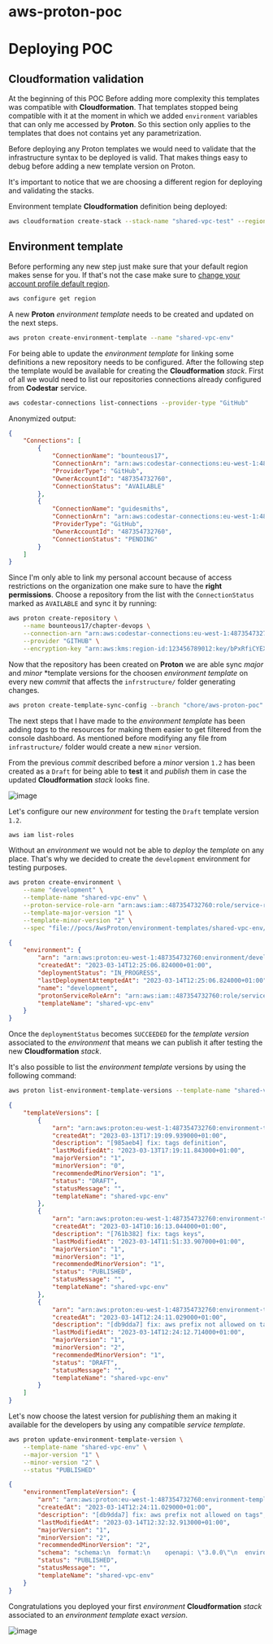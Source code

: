 # aws-proton-poc

# Deploying POC

## Cloudformation validation

At the beginning of this POC Before adding more complexity this templates was compatible with **Cloudformation**. 
That templates stopped being compatible with it at the moment in which we added `environment` variables that can only me accessed by **Proton**.
So this section only applies to the templates that does not contains yet any parametrization.

Before deploying any Proton templates we would need to validate that the infrastructure syntax to be deployed is valid.
That makes things easy to debug before adding a new template version on Proton.

It's important to notice that we are choosing a different region for deploying and validating the stacks.

Environment template **Cloudformation** definition being deployed:
```bash
aws cloudformation create-stack --stack-name "shared-vpc-test" --region "eu-west-2" --template-body "file://pocs/AwsProton/environment-templates/shared-vpc-env/v1/infrastructure/cloudformation.yaml"
```

## Environment template

Before performing any new step just make sure that your default region makes sense for you. If that's not the case make sure to <a href="https://docs.aws.amazon.com/cli/latest/userguide/cli-configure-quickstart.html#cli-configure-quickstart-region">change your account profile default region</a>.
```bash
aws configure get region
```

A new **Proton** _environment template_ needs to be created and updated on the next steps.
```bash
aws proton create-environment-template --name "shared-vpc-env"
```

For being able to update the _environment template_ for linking some definitions a new repository needs to be configured.
After the following step the template would be available for creating the **Cloudformation** _stack_.
First of all we would need to list our repositories connections already configured from **Codestar** service.
```bash
aws codestar-connections list-connections --provider-type "GitHub"
```
Anonymized output:
```json
{
    "Connections": [
        {
            "ConnectionName": "bounteous17",
            "ConnectionArn": "arn:aws:codestar-connections:eu-west-1:487354732760:connection/69013ae6-a462-4617-ac68-e1c41a9b5937",
            "ProviderType": "GitHub",
            "OwnerAccountId": "487354732760",
            "ConnectionStatus": "AVAILABLE"
        },
        {
            "ConnectionName": "guidesmiths",
            "ConnectionArn": "arn:aws:codestar-connections:eu-west-1:487354732760:connection/bbdaa14b-2ad1-4ecf-b41f-775b435b07cf",
            "ProviderType": "GitHub",
            "OwnerAccountId": "487354732760",
            "ConnectionStatus": "PENDING"
        }
    ]
}
```
Since I'm only able to link my personal account because of access restrictions on the organization one make sure to have the **right permissions**.
Choose a repository from the list with the `ConnectionStatus` marked as `AVAILABLE` and sync it by running:
```bash
aws proton create-repository \
    --name bounteous17/chapter-devops \
    --connection-arn "arn:aws:codestar-connections:eu-west-1:487354732760:connection/69013ae6-a462-4617-ac68-e1c41a9b5937" \
    --provider "GITHUB" \
    --encryption-key "arn:aws:kms:region-id:123456789012:key/bPxRfiCYEXAMPLEKEY"
```
Now that the repository has been created on **Proton** we are able sync _major_ and _minor_ *template versions for the choosen _environment template_ on every new _commit_ that affects the `infrstructure/` folder generating changes.
```bash
aws proton create-template-sync-config --branch "chore/aws-proton-poc" --repository-name "bounteous17/chapter-devops" --repository-provider "GITHUB" --subdirectory "pocs/AwsProton/environment-templates/shared-vpc-env" --template-name "shared-vpc-env" --template-type "ENVIRONMENT"
```
The next steps that I have made to the _environment template_ has been adding _tags_ to the resources for making them easier to get filtered from the console dashboard. As mentioned before modifying any file from `infrastructure/` folder would create a new `minor` version.

From the previous _commit_ described before a _minor_ version `1.2` has been created as a `Draft` for being able to **test** it and _publish_ them in case the updated **Cloudformation** _stack_ looks fine.

![image](https://user-images.githubusercontent.com/16175933/224987370-ace7b2ab-d8f3-4040-b1fb-fe7c561fb97c.png)

Let's configure our new _environment_ for testing the `Draft` template version `1.2`.
```bash
aws iam list-roles
```
Without an _environment_ we would not be able to _deploy_ the _template_ on any place. That's why we decided to create the `development` environment for 
testing purposes.
```bash
aws proton create-environment \
    --name "development" \
    --template-name "shared-vpc-env" \
    --proton-service-role-arn "arn:aws:iam::487354732760:role/service-role/aws-proton-poc" \
    --template-major-version "1" \
    --template-minor-version "2" \
    --spec "file://pocs/AwsProton/environment-templates/shared-vpc-env/spec/spec.yaml"
```
```json
{
    "environment": {
        "arn": "arn:aws:proton:eu-west-1:487354732760:environment/development",
        "createdAt": "2023-03-14T12:25:06.824000+01:00",
        "deploymentStatus": "IN_PROGRESS",
        "lastDeploymentAttemptedAt": "2023-03-14T12:25:06.824000+01:00",
        "name": "development",
        "protonServiceRoleArn": "arn:aws:iam::487354732760:role/service-role/aws-proton-poc",
        "templateName": "shared-vpc-env"
    }
}
```
Once the `deploymentStatus` becomes `SUCCEEDED` for the _template version_ associated to the _environment_ that means we can publish it after testing the new **Cloudformation** _stack_.

It's also possible to list the _environment template_ versions by using the following command:
```bash
aws proton list-environment-template-versions --template-name "shared-vpc-env"
```
```json
{
    "templateVersions": [
        {
            "arn": "arn:aws:proton:eu-west-1:487354732760:environment-template/shared-vpc-env:1.0",
            "createdAt": "2023-03-13T17:19:09.939000+01:00",
            "description": "[985aeb4] fix: tags definition",
            "lastModifiedAt": "2023-03-13T17:19:11.843000+01:00",
            "majorVersion": "1",
            "minorVersion": "0",
            "recommendedMinorVersion": "1",
            "status": "DRAFT",
            "statusMessage": "",
            "templateName": "shared-vpc-env"
        },
        {
            "arn": "arn:aws:proton:eu-west-1:487354732760:environment-template/shared-vpc-env:1.1",
            "createdAt": "2023-03-14T10:16:13.044000+01:00",
            "description": "[761b382] fix: tags keys",
            "lastModifiedAt": "2023-03-14T11:51:33.907000+01:00",
            "majorVersion": "1",
            "minorVersion": "1",
            "recommendedMinorVersion": "1",
            "status": "PUBLISHED",
            "statusMessage": "",
            "templateName": "shared-vpc-env"
        },
        {
            "arn": "arn:aws:proton:eu-west-1:487354732760:environment-template/shared-vpc-env:1.2",
            "createdAt": "2023-03-14T12:24:11.029000+01:00",
            "description": "[db9dda7] fix: aws prefix not allowed on tags",
            "lastModifiedAt": "2023-03-14T12:24:12.714000+01:00",
            "majorVersion": "1",
            "minorVersion": "2",
            "recommendedMinorVersion": "1",
            "status": "DRAFT",
            "statusMessage": "",
            "templateName": "shared-vpc-env"
        }
    ]
}
```

Let's now choose the latest version for _publishing_ them an making it available for the developers by using any compatible _service template_.
```bash
aws proton update-environment-template-version \
    --template-name "shared-vpc-env" \
    --major-version "1" \
    --minor-version "2" \
    --status "PUBLISHED"
```
```json
{
    "environmentTemplateVersion": {
        "arn": "arn:aws:proton:eu-west-1:487354732760:environment-template/shared-vpc-env:1.2",
        "createdAt": "2023-03-14T12:24:11.029000+01:00",
        "description": "[db9dda7] fix: aws prefix not allowed on tags",
        "lastModifiedAt": "2023-03-14T12:32:32.913000+01:00",
        "majorVersion": "1",
        "minorVersion": "2",
        "recommendedMinorVersion": "2",
        "schema": "schema:\n  format:\n    openapi: \"3.0.0\"\n  environment_input_type: \"VPCEnvironmentInput\"\n  types:\n    VPCEnvironmentInput:\n      type: object\n      description: \"Input properties for my environment\"\n      properties:\n        vpc_cidr:\n          type: string\n          description: \"The CIDR range for your VPC\"\n          default: 10.0.0.0/16\n          pattern: ([0-9]{1,3}\\.){3}[0-9]{1,3}($|/(16|18|24))\n        public_subnet_one_cidr:\n          type: string\n          description: \"The CIDR range for public subnet one\"\n          default: 10.0.0.0/18\n          pattern: ([0-9]{1,3}\\.){3}[0-9]{1,3}($|/(16|18|24))\n        private_subnet_one_cidr:\n          type: string\n          description: \"The CIDR range for private subnet one\"\n          default: 10.0.128.0/18\n          pattern: ([0-9]{1,3}\\.){3}[0-9]{1,3}($|/(16|18|24))",
        "status": "PUBLISHED",
        "statusMessage": "",
        "templateName": "shared-vpc-env"
    }
}
```

Congratulations you deployed your first _environment_ **Cloudformation** _stack_ associated to an _environment template_ exact _version_.

![image](https://user-images.githubusercontent.com/16175933/224989099-ed22ff28-36b3-49a1-9be5-e279a21a08a8.png)